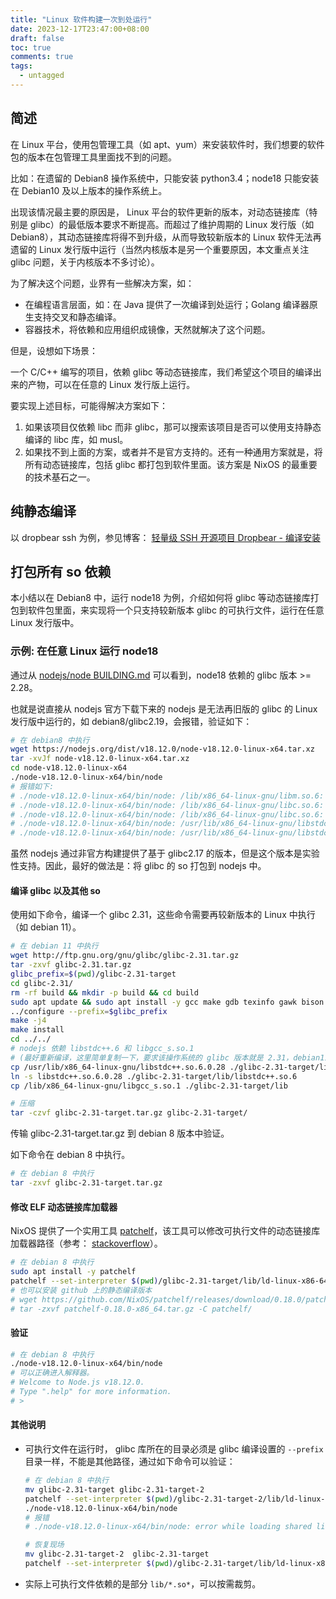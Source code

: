 ```yaml
---
title: "Linux 软件构建一次到处运行"
date: 2023-12-17T23:47:00+08:00
draft: false
toc: true
comments: true
tags:
  - untagged
---
```


## 简述

在 Linux 平台，使用包管理工具（如 apt、yum）来安装软件时，我们想要的软件包的版本在包管理工具里面找不到的问题。

比如：在遗留的 Debian8 操作系统中，只能安装 python3.4；node18 只能安装在 Debian10 及以上版本的操作系统上。

出现该情况最主要的原因是， Linux 平台的软件更新的版本，对动态链接库（特别是 glibc）的最低版本要求不断提高。而超过了维护周期的 Linux 发行版（如 Debian8），其动态链接库将得不到升级，从而导致较新版本的 Linux 软件无法再遗留的 Linux 发行版中运行（当然内核版本是另一个重要原因，本文重点关注 glibc 问题，关于内核版本不多讨论）。

为了解决这个问题，业界有一些解决方案，如：

* 在编程语言层面，如：在 Java 提供了一次编译到处运行；Golang 编译器原生支持交叉和静态编译。
* 容器技术，将依赖和应用组织成镜像，天然就解决了这个问题。

但是，设想如下场景：

一个 C/C++ 编写的项目，依赖 glibc 等动态链接库，我们希望这个项目的编译出来的产物，可以在任意的 Linux 发行版上运行。

要实现上述目标，可能得解决方案如下：

1. 如果该项目仅依赖 libc 而非 glibc，那可以搜索该项目是否可以使用支持静态编译的 libc 库，如 musl。
2. 如果找不到上面的方案，或者并不是官方支持的。还有一种通用方案就是，将所有动态链接库，包括 glibc 都打包到软件里面。该方案是 NixOS 的最重要的技术基石之一。

## 纯静态编译

以 dropbear ssh 为例，参见博客： [轻量级 SSH 开源项目 Dropbear - 编译安装](/posts/lightweight-ssh-dropbear/#编译安装)

## 打包所有 so 依赖

本小结以在 Debian8 中，运行 node18 为例，介绍如何将 glibc 等动态链接库打包到软件包里面，来实现将一个只支持较新版本 glibc 的可执行文件，运行在任意 Linux 发行版中。

### 示例: 在任意 Linux 运行 node18

通过从 [nodejs/node BUILDING.md](https://github.com/nodejs/node/blob/v18.19.0/BUILDING.md) 可以看到，node18 依赖的 glibc 版本 >= 2.28。

也就是说直接从 nodejs 官方下载下来的 nodejs 是无法再旧版的 glibc 的 Linux 发行版中运行的，如 debian8/glibc2.19，会报错，验证如下：

```bash
# 在 debian8 中执行
wget https://nodejs.org/dist/v18.12.0/node-v18.12.0-linux-x64.tar.xz
tar -xvJf node-v18.12.0-linux-x64.tar.xz
cd node-v18.12.0-linux-x64
./node-v18.12.0-linux-x64/bin/node
# 报错如下:
# ./node-v18.12.0-linux-x64/bin/node: /lib/x86_64-linux-gnu/libm.so.6: version `GLIBC_2.27' not found (required by ./node-v18.12.0-linux-x64/bin/node)
# ./node-v18.12.0-linux-x64/bin/node: /lib/x86_64-linux-gnu/libc.so.6: version `GLIBC_2.25' not found (required by ./node-v18.12.0-linux-x64/bin/node)
# ./node-v18.12.0-linux-x64/bin/node: /lib/x86_64-linux-gnu/libc.so.6: version `GLIBC_2.28' not found (required by ./node-v18.12.0-linux-x64/bin/node)
# ./node-v18.12.0-linux-x64/bin/node: /usr/lib/x86_64-linux-gnu/libstdc++.so.6: version `CXXABI_1.3.9' not found (required by ./node-v18.12.0-linux-x64/bin/node)
# ./node-v18.12.0-linux-x64/bin/node: /usr/lib/x86_64-linux-gnu/libstdc++.so.6: version `GLIBCXX_3.4.21' not found (required by ./node-v18.12.0-linux-x64/bin/node)
```

虽然 nodejs 通过非官方构建提供了基于 glibc2.17 的版本，但是这个版本是实验性支持。因此，最好的做法是：将 glibc 的 so 打包到 nodejs 中。

#### 编译 glibc 以及其他 so

使用如下命令，编译一个 glibc 2.31，这些命令需要再较新版本的 Linux 中执行（如 debian 11）。

```bash
# 在 debian 11 中执行
wget http://ftp.gnu.org/gnu/glibc/glibc-2.31.tar.gz
tar -zxvf glibc-2.31.tar.gz
glibc_prefix=$(pwd)/glibc-2.31-target
cd glibc-2.31/
rm -rf build && mkdir -p build && cd build
sudo apt update && sudo apt install -y gcc make gdb texinfo gawk bison sed python3-dev python3-pip
../configure --prefix=$glibc_prefix
make -j4
make install
cd ../../
# nodejs 依赖 libstdc++.6 和 libgcc_s.so.1
# (最好重新编译，这里简单复制一下，要求该操作系统的 glibc 版本就是 2.31，debian11 满足需求)
cp /usr/lib/x86_64-linux-gnu/libstdc++.so.6.0.28 ./glibc-2.31-target/lib
ln -s libstdc++.so.6.0.28 ./glibc-2.31-target/lib/libstdc++.so.6
cp /lib/x86_64-linux-gnu/libgcc_s.so.1 ./glibc-2.31-target/lib

# 压缩
tar -czvf glibc-2.31-target.tar.gz glibc-2.31-target/
```

传输 glibc-2.31-target.tar.gz 到 debian 8 版本中验证。

如下命令在 debian 8 中执行。

```bash
# 在 debian 8 中执行
tar -zxvf glibc-2.31-target.tar.gz
```

#### 修改 ELF 动态链接库加载器

NixOS 提供了一个实用工具 [patchelf](https://github.com/NixOS/patchelf)，该工具可以修改可执行文件的动态链接库加载器路径（参考： [stackoverflow](https://stackoverflow.com/questions/847179/multiple-glibc-libraries-on-a-single-host)）。

```bash
# 在 debian 8 中执行
sudo apt install -y patchelf
patchelf --set-interpreter $(pwd)/glibc-2.31-target/lib/ld-linux-x86-64.so.2 ./node-v18.12.0-linux-x64/bin/node
# 也可以安装 github 上的静态编译版本
# wget https://github.com/NixOS/patchelf/releases/download/0.18.0/patchelf-0.18.0-x86_64.tar.gz
# tar -zxvf patchelf-0.18.0-x86_64.tar.gz -C patchelf/
```

#### 验证

```bash
# 在 debian 8 中执行
./node-v18.12.0-linux-x64/bin/node
# 可以正确进入解释器。
# Welcome to Node.js v18.12.0.
# Type ".help" for more information.
# > 
```

#### 其他说明

* 可执行文件在运行时， glibc 库所在的目录必须是 glibc 编译设置的 `--prefix` 目录一样，不能是其他路径，通过如下命令可以验证：

    ```bash
    # 在 debian 8 中执行
    mv glibc-2.31-target glibc-2.31-target-2
    patchelf --set-interpreter $(pwd)/glibc-2.31-target-2/lib/ld-linux-x86-64.so.2 ./node-v18.12.0-linux-x64/bin/node
    ./node-v18.12.0-linux-x64/bin/node
    # 报错
    # ./node-v18.12.0-linux-x64/bin/node: error while loading shared libraries: libdl.so.2: cannot open shared object file: No such file or directory

    # 恢复现场
    mv glibc-2.31-target-2  glibc-2.31-target
    patchelf --set-interpreter $(pwd)/glibc-2.31-target/lib/ld-linux-x86-64.so.2 ./node-v18.12.0-linux-x64/bin/node
    ```

* 实际上可执行文件依赖的是部分 `lib/*.so*`，可以按需裁剪。

